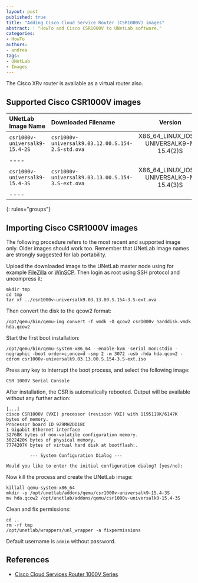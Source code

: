 ```yaml
---
layout: post
published: true
title: "Adding Cisco Cloud Service Router (CSR1000V) images"
abstract: ! "HowTo add Cisco CSR1000V to UNetLab software."
categories:
- HowTo
authors:
- andrea
tags:
- UNetLab
- Images
---
```


The Cisco XRv router is available as a virtual router also.

## Supported Cisco CSR1000V images

| UNetLab Image Name | Downloaded Filename | Version | vCPUs | vRAM |
|:--|:--|:-:|:-:|:-:|
| `csr1000v-universalk9-15.4-2S` | `csr1000v-universalk9.03.12.00.S.154-2.S-std.ova` | X86_64_LINUX_IOSD-UNIVERSALK9-M 15.4(2)S | 1 | 2560 |
|----
| `csr1000v-universalk9-15.4-3S` | `csr1000v-universalk9.03.13.00.S.154-3.S-ext.ova` | X86_64_LINUX_IOSD-UNIVERSALK9-M 15.4(3)S | 1 | 2560 |
|----
{: rules="groups"}

## Importing Cisco CSR1000V images

The following procedure refers to the most recent and supported image only. Older images should work too. Remember that UNetLab image names are strongly suggested for lab portability.

Upload the downloaded image to the UNetLab master node using for example [FileZilla](https://filezilla-project.org/ "FileZilla") or [WinSCP](http://winscp.net/ "WinSCP"). Then login as root using SSH protocol and uncompress it:

~~~
mkdir tmp
cd tmp
tar xf ../csr1000v-universalk9.03.13.00.S.154-3.S-ext.ova
~~~

Then convert the disk to the qcow2 format:

~~~
/opt/qemu/bin/qemu-img convert -f vmdk -O qcow2 csr1000v_harddisk.vmdk hda.qcow2
~~~

Start the first boot installation:

~~~
/opt/qemu/bin/qemu-system-x86_64 --enable-kvm -serial mon:stdio -nographic -boot order=c,once=d -smp 2 -m 3072 -usb -hda hda.qcow2 -cdrom csr1000v-universalk9.03.13.00.S.154-3.S-ext.iso
~~~

Press any key to interrupt the boot process, and select the following image:

~~~
CSR 1000V Serial Console
~~~

After installation, the CSR is automatically rebooted. Output will be available without any further action:

~~~
[...]
cisco CSR1000V (VXE) processor (revision VXE) with 1195119K/6147K bytes of memory.
Processor board ID 9Z9MH2DD18C
1 Gigabit Ethernet interface
32768K bytes of non-volatile configuration memory.
3022420K bytes of physical memory.
7774207K bytes of virtual hard disk at bootflash:.

         --- System Configuration Dialog ---

Would you like to enter the initial configuration dialog? [yes/no]:
~~~

Now kill the process and create the UNetLab image:

~~~
killall qemu-system-x86_64
mkdir -p /opt/unetlab/addons/qemu/csr1000v-universalk9-15.4-3S
mv hda.qcow2 /opt/unetlab/addons/qemu/csr1000v-universalk9-15.4-3S
~~~

Clean and fix permissions:

~~~
cd ..
rm -rf tmp
/opt/unetlab/wrappers/unl_wrapper -a fixpermissions
~~~

Default username is `admin` without password.

## References

* [Cisco Cloud Services Router 1000V Series](http://www.cisco.com/c/en/us/products/routers/cloud-services-router-1000v-series/index.html "Cisco Cloud Services Router 1000V Series")
